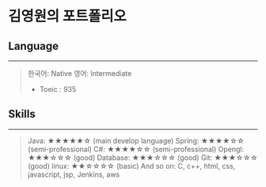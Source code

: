 # 김영원의 포트폴리오

## Language
---------------------------------------------------------------------
> 한국어: Native
> 영어: Intermediate
> - Toeic : 935

## Skills
---------------------------------------------------------------------
> Java:	    ★★★★★☆ (main develop language)
> Spring:	  ★★★★☆☆ (semi-professional)
> C#: 	    ★★★★☆☆ (semi-professional)
> Opengl:   ★★★☆☆☆ (good)
> Database: ★★★☆☆☆ (good)
> Git: 	    ★★★☆☆☆ (good)
> linux: 	  ★★☆☆☆☆ (basic)
> And so on: 
> C, c++, html, css, javascript, jsp, Jenkins, aws

